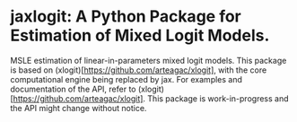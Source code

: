 # jaxlogit: A Python Package for Estimation of Mixed Logit Models.

MSLE estimation of linear-in-parameters mixed logit models. This package is based on (xlogit)[https://github.com/arteagac/xlogit], with the core computational engine being replaced by jax.
For examples and documentation of the API, refer to (xlogit)[https://github.com/arteagac/xlogit].
This package is work-in-progress and the API might change without notice.